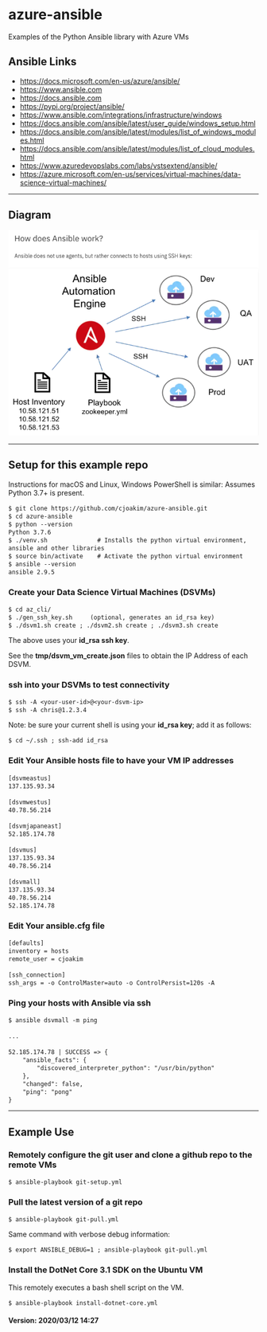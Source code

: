 # azure-ansible

Examples of the Python Ansible library with Azure VMs

## Ansible Links

- https://docs.microsoft.com/en-us/azure/ansible/
- https://www.ansible.com
- https://docs.ansible.com
- https://pypi.org/project/ansible/ 
- https://www.ansible.com/integrations/infrastructure/windows
- https://docs.ansible.com/ansible/latest/user_guide/windows_setup.html
- https://docs.ansible.com/ansible/latest/modules/list_of_windows_modules.html
- https://docs.ansible.com/ansible/latest/modules/list_of_cloud_modules.html
- https://www.azuredevopslabs.com/labs/vstsextend/ansible/
- https://azure.microsoft.com/en-us/services/virtual-machines/data-science-virtual-machines/

---

## Diagram

![overview](img/ansible-overview.png)

---

## Setup for this example repo

Instructions for macOS and Linux, Windows PowerShell is similar:
Assumes Python 3.7+ is present.

```
$ git clone https://github.com/cjoakim/azure-ansible.git
$ cd azure-ansible
$ python --version
Python 3.7.6
$ ./venv.sh              # Installs the python virtual environment, ansible and other libraries 
$ source bin/activate    # Activate the python virtual environment
$ ansible --version
ansible 2.9.5
```

### Create your Data Science Virtual Machines (DSVMs)

```
$ cd az_cli/
$ ./gen_ssh_key.sh     (optional, generates an id_rsa key)
$ ./dsvm1.sh create ; ./dsvm2.sh create ; ./dsvm3.sh create
```

The above uses your **id_rsa ssh key**.

See the **tmp/dsvm<n>_vm_create.json** files to obtain the IP Address of each DSVM.

### ssh into your DSVMs to test connectivity

```
$ ssh -A <your-user-id>@<your-dsvm-ip>
$ ssh -A chris@1.2.3.4
```

Note: be sure your current shell is using your **id_rsa key**; add it as follows:
```
$ cd ~/.ssh ; ssh-add id_rsa
```

### Edit Your Ansible **hosts** file to have your VM IP addresses

```
[dsvmeastus]
137.135.93.34

[dsvmwestus]
40.78.56.214

[dsvmjapaneast]
52.185.174.78

[dsvmus]
137.135.93.34
40.78.56.214

[dsvmall]
137.135.93.34
40.78.56.214
52.185.174.78
```

### Edit Your **ansible.cfg** file

```
[defaults]
inventory = hosts
remote_user = cjoakim

[ssh_connection]
ssh_args = -o ControlMaster=auto -o ControlPersist=120s -A
```

### Ping your hosts with Ansible via ssh

```
$ ansible dsvmall -m ping

...

52.185.174.78 | SUCCESS => {
    "ansible_facts": {
        "discovered_interpreter_python": "/usr/bin/python"
    },
    "changed": false,
    "ping": "pong"
}
```

---

## Example Use

### Remotely configure the git user and clone a github repo to the remote VMs

```
$ ansible-playbook git-setup.yml
```

### Pull the latest version of a git repo

```
$ ansible-playbook git-pull.yml
```

Same command with verbose debug information:
```
$ export ANSIBLE_DEBUG=1 ; ansible-playbook git-pull.yml
```

### Install the DotNet Core 3.1 SDK on the Ubuntu VM

This remotely executes a bash shell script on the VM.
```
$ ansible-playbook install-dotnet-core.yml
```

#### Version: 2020/03/12 14:27
